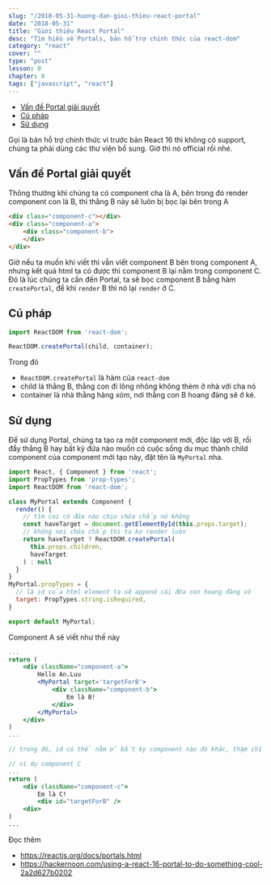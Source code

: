 ```yaml
---
slug: "/2018-05-31-huong-dan-gioi-thieu-react-portal"
date: "2018-05-31"
title: "Giới thiệu React Portal"
desc: "Tìm hiểu về Portals, bản hỗ trợ chính thức của react-dom"
category: "react"
cover: ""
type: "post"
lesson: 0
chapter: 0
tags: ["javascript", "react"]
---
```


<!-- TOC -->

- [Vấn đề Portal giải quyết](#vấn-đề-portal-giải-quyết)
- [Cú pháp](#cú-pháp)
- [Sử dụng](#sử-dụng)

<!-- /TOC -->

Gọi là bản hỗ trợ chính thức vì trước bản React 16 thì không có support, chúng ta phải dùng các thư viện bổ sung. Giờ thì nó official rồi nhé.

## Vấn đề Portal giải quyết

Thông thường khi chúng ta có component cha là A, bên trong đó render component con là B, thì thằng B này sẽ luôn bị bọc lại bên trong A

```html
<div class="component-c"></div>
<div class="component-a">
    <div class="component-b">
    </div>
</div>
```

Giờ nếu ta muốn khi viết thì vẫn viết component B bên trong component A, nhưng kết quả html ta có được thì component B lại nằm trong component C. Đó là lúc chúng ta cần đến Portal, ta sẽ bọc component B bằng hàm `createPortal`, để khi `render` B thì nó lại `render` ở C.

## Cú pháp

```jsx
import ReactDOM from 'react-dom';

ReactDOM.createPortal(child, container);
```

Trong đó

- `ReactDOM.createPortal` là hàm của `react-dom`
- child là thằng B, thằng con đi lông nhông không thèm ở nhà với cha nó
- container là nhà thằng hàng xóm, nơi thằng con B hoang đàng sẽ ở ké.

## Sử dụng

Để sử dụng Portal, chúng ta tạo ra một component mới, độc lập với B, rồi đẩy thằng B hay bất kỳ đứa nào muốn có cuộc sống du mục thành child component của component mới tạo này, đặt tên là `MyPortal` nha.

```jsx
import React, { Component } from 'react';
import PropTypes from 'prop-types';
import ReactDOM from 'react-dom';

class MyPortal extends Component {
  render() {
    // tìm coi có đứa nào chịu chứa chấp nó không
    const haveTarget = document.getElementById(this.props.target);
    // không nơi chứa chấp thì ta ko render luôn
    return haveTarget ? ReactDOM.createPortal(
      this.props.children,
      haveTarget
    ) : null
  }
}
MyPortal.propTypes = {
  // là id của html element ta sẽ append cái đứa con hoang đàng vô
  target: PropTypes.string.isRequired,
}

export default MyPortal;
```

Component A sẽ viết như thế này

```jsx
...
return (
    <div className="component-a">
        Hello An.Luu
        <MyPortal target='targetForB'>
            <div className="component-b">
                Em là B!
            </div>
        </MyPortal>
    </div>
)
...

// trong đó, id có thể nằm ở bất kỳ component nào đó khác, thậm chí window khác luôn mới ghê

// ví dụ component C
...
return (
    <div className="component-c">
        Em là C!
        <div id="targetForB" />
    <div>
)
...

```


Đọc thêm 
- https://reactjs.org/docs/portals.html 
- https://hackernoon.com/using-a-react-16-portal-to-do-something-cool-2a2d627b0202
